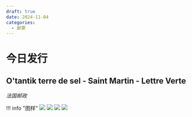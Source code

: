 ```yaml
---
draft: true
date: 2024-11-04
categories:
  - 邮票
---
```


# 今日发行

## O'tantik terre de sel - Saint Martin - Lettre Verte

*法国邮政*

!!! info "图样"
    ![](https://www.laposte.fr/ecom/occ/ecommerce/medias/sys_master/productsmedias/hcd/h34/14685522133022/600Wx600H-JPG.webp_1124490-1/m-1124490-1_600Wx600H-JPG.jpg)
    ![](https://www.laposte.fr/ecom/occ/ecommerce/medias/sys_master/productsmedias/h23/ha2/14685523247134/600Wx600H-JPG.webp_1124490-2/m-1124490-2_600Wx600H-JPG.jpg)
    ![](https://www.laposte.fr/ecom/occ/ecommerce/medias/sys_master/productsmedias/h3e/h1e/14685542514718/600Wx600H-JPG.webp_1124490-3/m-1124490-3_600Wx600H-JPG.jpg)
    ![](https://www.laposte.fr/ecom/occ/ecommerce/medias/sys_master/productsmedias/h08/hc8/14685528883230/600Wx600H-JPG.webp_1124490-4/m-1124490-4_600Wx600H-JPG.jpg)


